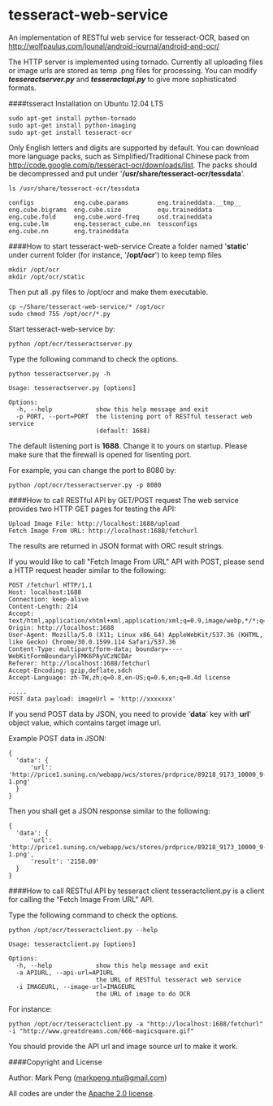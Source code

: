 tesseract-web-service
=====================

An implementation of RESTful web service for tesseract-OCR, based on http://wolfpaulus.com/jounal/android-journal/android-and-ocr/

The HTTP server is implemented using tornado.
Currently all uploading files or image urls are stored as temp .png files for processing.
You can modify ***tesseractserver.py*** and ***tesseractapi.py*** to give more sophisticated formats.


####tsseract Installation on Ubuntu 12.04 LTS

    sudo apt-get install python-tornado
    sudo apt-get install python-imaging
    sudo apt-get install tesseract-ocr

Only English letters and digits are supported by default.
You can download more language packs, such as Simplified/Traditional Chinese pack from http://code.google.com/p/tesseract-ocr/downloads/list. 
The packs should be decompressed and put under '**/usr/share/tesseract-ocr/tessdata**'.

    ls /usr/share/tesseract-ocr/tessdata
    
    configs           eng.cube.params        eng.traineddata.__tmp__
    eng.cube.bigrams  eng.cube.size          equ.traineddata
    eng.cube.fold     eng.cube.word-freq     osd.traineddata
    eng.cube.lm       eng.tesseract_cube.nn  tessconfigs
    eng.cube.nn       eng.traineddata




####How to start tesseract-web-service
Create a folder named '**static**' under current folder (for instance, '**/opt/ocr**') to keep temp files

    mkdir /opt/ocr
    mkdir /opt/ocr/static

Then put all .py files to /opt/ocr and make them executable.

    cp ~/Share/tesseract-web-service/* /opt/ocr
    sudo chmod 755 /opt/ocr/*.py

Start tesseract-web-service by:

    python /opt/ocr/tesseractserver.py 

Type the following command to check the options.

    python tesseractserver.py -h

    Usage: tesseractserver.py [options]

    Options:
      -h, --help            show this help message and exit
      -p PORT, --port=PORT  the listening port of RESTful tesseract web service
                            (default: 1688)                 

The default listening port is **1688**. Change it to yours on startup.
Please make sure that the firewall is opened for lisenting port.

For example, you can change the port to 8080 by:

    python /opt/ocr/tesseractserver.py -p 8080

####How to call RESTful API by GET/POST request
The web service provides two HTTP GET pages for testing the API:

    Upload Image File: http://localhost:1688/upload
    Fetch Image From URL: http://localhost:1688/fetchurl

The results are returned in JSON format with ORC result strings.


If you would like to call "Fetch Image From URL" API with POST, please send a HTTP request header similar to the following:

    POST /fetchurl HTTP/1.1
    Host: localhost:1688
    Connection: keep-alive
    Content-Length: 214
    Accept: text/html,application/xhtml+xml,application/xml;q=0.9,image/webp,*/*;q=0.8
    Origin: http://localhost:1688
    User-Agent: Mozilla/5.0 (X11; Linux x86_64) AppleWebKit/537.36 (KHTML, like Gecko) Chrome/30.0.1599.114 Safari/537.36
    Content-Type: multipart/form-data; boundary=----WebKitFormBoundarylFMK6PAyVCzNCDAr
    Referer: http://localhost:1688/fetchurl
    Accept-Encoding: gzip,deflate,sdch
    Accept-Language: zh-TW,zh;q=0.8,en-US;q=0.6,en;q=0.4d license
    
    .....
    POST data payload: imageUrl = 'http://xxxxxxx'


If you send POST data by JSON, you need to provide '**data**' key with **url**' object value, which contains target image url.

Example POST data in JSON:

    {
      'data': {
          'url': 'http://price1.suning.cn/webapp/wcs/stores/prdprice/89218_9173_10000_9-1.png'
      }
    }
    
Then you shall get a JSON response similar to the following:

    {
      'data': {
          'url': 'http://price1.suning.cn/webapp/wcs/stores/prdprice/89218_9173_10000_9-1.png',
          'result': '2158.00'
      }
    }

####How to call RESTful API by tesseract client
tesseractclient.py is a client for calling the "Fetch Image From URL" API.

Type the following command to check the options.

    python /opt/ocr/tesseractclient.py --help
    
    Usage: tesseractclient.py [options]

    Options:
      -h, --help            show this help message and exit
      -a APIURL, --api-url=APIURL
                            the URL of RESTful tesseract web service
      -i IMAGEURL, --image-url=IMAGEURL
                            the URL of image to do OCR


For instance:

    python /opt/ocr/tesseractclient.py -a "http://localhost:1688/fetchurl" -i "http://www.greatdreams.com/666-magicsquare.gif"

You should provide the API url and image source url to make it work.

####Copyright and License

Author: Mark Peng (markpeng.ntu@gmail.com)

All codes are under the [Apache 2.0 license](LICENSE).


